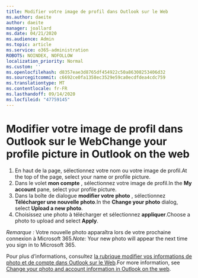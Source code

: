 ```yaml
---
title: Modifier votre image de profil dans Outlook sur le Web
ms.author: daeite
author: daeite
manager: joallard
ms.date: 04/21/2020
ms.audience: Admin
ms.topic: article
ms.service: o365-administration
ROBOTS: NOINDEX, NOFOLLOW
localization_priority: Normal
ms.custom: ''
ms.openlocfilehash: d8357eae3d8765df454922c50a86308253406d32
ms.sourcegitcommit: c6692ce0fa1358ec3529e59ca0ecdfdea4cdc759
ms.translationtype: MT
ms.contentlocale: fr-FR
ms.lasthandoff: 09/14/2020
ms.locfileid: "47759145"
---
```

# <a name="change-your-profile-picture-in-outlook-on-the-web"></a><span data-ttu-id="a2c99-102">Modifier votre image de profil dans Outlook sur le Web</span><span class="sxs-lookup"><span data-stu-id="a2c99-102">Change your profile picture in Outlook on the web</span></span>

1. <span data-ttu-id="a2c99-103">En haut de la page, sélectionnez votre nom ou votre image de profil.</span><span class="sxs-lookup"><span data-stu-id="a2c99-103">At the top of the page, select your name or profile picture.</span></span>
1. <span data-ttu-id="a2c99-104">Dans le volet **mon compte** , sélectionnez votre image de profil.</span><span class="sxs-lookup"><span data-stu-id="a2c99-104">In the **My account** pane, select your profile picture.</span></span>
1. <span data-ttu-id="a2c99-105">Dans la boîte de dialogue **modifier votre photo** , sélectionnez **Télécharger une nouvelle photo**.</span><span class="sxs-lookup"><span data-stu-id="a2c99-105">In the **Change your photo** dialog, select **Upload a new photo**.</span></span>
1. <span data-ttu-id="a2c99-106">Choisissez une photo à télécharger et sélectionnez **appliquer**.</span><span class="sxs-lookup"><span data-stu-id="a2c99-106">Choose a photo to upload and select **Apply**.</span></span>

<span data-ttu-id="a2c99-107">*Remarque :* Votre nouvelle photo apparaîtra lors de votre prochaine connexion à Microsoft 365.</span><span class="sxs-lookup"><span data-stu-id="a2c99-107">*Note:* Your new photo will appear the next time you sign in to Microsoft 365.</span></span>

<span data-ttu-id="a2c99-108">Pour plus d’informations, consultez [la rubrique modifier vos informations de photo et de compte dans Outlook sur le Web](https://support.office.com/article/b2dbb289-851d-4bed-93c3-3e136f5659ec).</span><span class="sxs-lookup"><span data-stu-id="a2c99-108">For more information, see [Change your photo and account information in Outlook on the web](https://support.office.com/article/b2dbb289-851d-4bed-93c3-3e136f5659ec).</span></span>